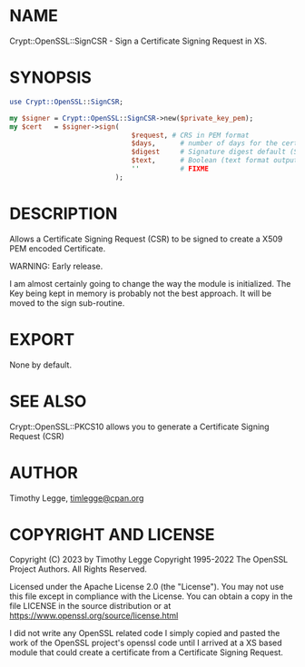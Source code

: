 # NAME

Crypt::OpenSSL::SignCSR - Sign a Certificate Signing Request in XS.

# SYNOPSIS

```perl
use Crypt::OpenSSL::SignCSR;

my $signer = Crypt::OpenSSL::SignCSR->new($private_key_pem);
my $cert   = $signer->sign(
                              $request, # CRS in PEM format
                              $days,      # number of days for the certificate
                              $digest     # Signature digest default (SHAi256)
                              $text,      # Boolean (text format output (1) PEM (0)
                              ''          # FIXME
                          );
```

# DESCRIPTION

Allows a Certificate Signing Request (CSR) to be signed to create a
X509 PEM encoded Certificate.

WARNING: Early release.

I am almost certainly going to change the way the module is initialized.
The Key being kept in memory is probably not the best approach.  It will be
moved to the sign sub-routine.

# EXPORT

None by default.

# SEE ALSO

Crypt::OpenSSL::PKCS10 allows you to generate a Certificate Signing Request (CSR)

# AUTHOR

Timothy Legge, <timlegge@cpan.org>

# COPYRIGHT AND LICENSE

Copyright (C) 2023 by Timothy Legge
Copyright 1995-2022 The OpenSSL Project Authors. All Rights Reserved.

Licensed under the Apache License 2.0 (the "License").  You may not use
this file except in compliance with the License.  You can obtain a copy
in the file LICENSE in the source distribution or at
https://www.openssl.org/source/license.html

I did not write any OpenSSL related code I simply copied and pasted
the work of the OpenSSL project's openssl code until I arrived at a XS
based module that could create a certificate from a Certificate Signing Request.
